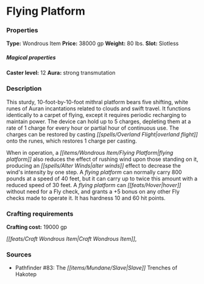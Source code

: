 ﻿---
Title: "Flying Platform"
Type: "Wondrous Item"
Price: "38000 gp"
Weight: "80 lbs."
Slot: "Slotless"
Caster level: "12"
Aura: "strong transmutation"
Description: |
  "This sturdy, 10-foot-by-10-foot mithral platform bears five shifting, white runes of Auran incantations related to clouds and swift travel. It functions identically to a _carpet of flying_, except it requires periodic recharging to maintain power. The device can hold up to 5 charges, depleting them at a rate of 1 charge for every hour or partial hour of continuous use. The charges can be restored by casting _overland flight_ onto the runes, which restores 1 charge per casting.
  When in operation, a _flying platform_ also reduces the effect of rushing wind upon those standing on it, producing an _alter winds_ effect to decrease the wind's intensity by one step. A _flying platform_ can normally carry 800 pounds at a speed of 40 feet, but it can carry up to twice this amount with a reduced speed of 30 feet. A _flying platform_ can hover without need for a Fly check, and grants a +5 bonus on any other Fly checks made to operate it. It has hardness 10 and 60 hit points."
Crafting cost: "19000 gp"
Sources: "['Pathfinder #83: The Slave Trenches of Hakotep']"
---

# Flying Platform

### Properties

**Type:** Wondrous Item **Price:** 38000 gp **Weight:** 80 lbs. **Slot:** Slotless

##### Magical properties

**Caster level:** 12 **Aura:** strong transmutation

### Description

This sturdy, 10-foot-by-10-foot mithral platform bears five shifting, white runes of Auran incantations related to clouds and swift travel. It functions identically to a carpet of flying, except it requires periodic recharging to maintain power. The device can hold up to 5 charges, depleting them at a rate of 1 charge for every hour or partial hour of continuous use. The charges can be restored by casting _[[spells/Overland Flight|overland flight]]_ onto the runes, which restores 1 charge per casting.

When in operation, a _[[items/Wondrous Item/Flying Platform|flying platform]]_ also reduces the effect of rushing wind upon those standing on it, producing an _[[spells/Alter Winds|alter winds]]_ effect to decrease the wind's intensity by one step. A _flying platform_ can normally carry 800 pounds at a speed of 40 feet, but it can carry up to twice this amount with a reduced speed of 30 feet. A _flying platform_ can _[[feats/Hover|hover]]_ without need for a Fly check, and grants a +5 bonus on any other Fly checks made to operate it. It has hardness 10 and 60 hit points.

### Crafting requirements

**Crafting cost:** 19000 gp

_[[feats/Craft Wondrous Item|Craft Wondrous Item]]_,

### Sources

* Pathfinder #83: The _[[items/Mundane/Slave|Slave]]_ Trenches of Hakotep
